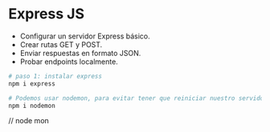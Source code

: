 # Express JS

- Configurar un servidor Express básico.
- Crear rutas GET y POST.
- Enviar respuestas en formato JSON.
- Probar endpoints localmente.

```bash
# paso 1: instalar express
npm i express

```

```bash
# Podemos usar nodemon, para evitar tener que reiniciar nuestro servidor con cada cambio
npm i nodemon
```


// node mon 